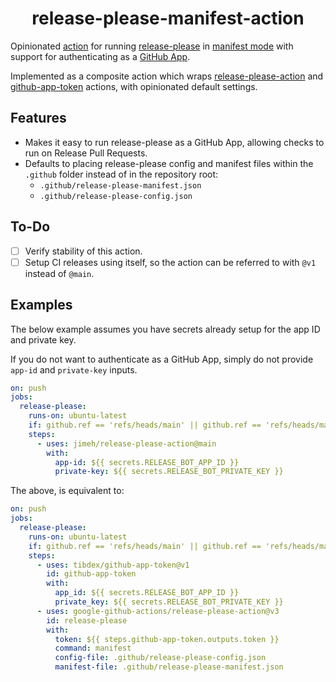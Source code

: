 <h1 align="center">
  release-please-manifest-action
</h1>

Opinionated [action][1] for running [release-please][2] in [manifest mode][3]
with support for authenticating as a [GitHub App][4].

Implemented as a composite action which wraps [release-please-action][5] and
[github-app-token][6] actions, with opinionated default settings.

[1]: https://github.com/features/actions
[2]: https://github.com/googleapis/release-please
[3]:
  https://github.com/googleapis/release-please/blob/main/docs/manifest-releaser.md
[4]: https://docs.github.com/en/apps/overview
[5]: https://github.com/google-github-actions/release-please-action
[6]: https://github.com/tibdex/github-app-token

## Features

- Makes it easy to run release-please as a GitHub App, allowing checks to run on
  Release Pull Requests.
- Defaults to placing release-please config and manifest files within the
  `.github` folder instead of in the repository root:
  - `.github/release-please-manifest.json`
  - `.github/release-please-config.json`

## To-Do

- [ ] Verify stability of this action.
- [ ] Setup CI releases using itself, so the action can be referred to with
      `@v1` instead of `@main`.

## Examples

The below example assumes you have secrets already setup for the app ID and
private key.

If you do not want to authenticate as a GitHub App, simply do not provide
`app-id` and `private-key` inputs.

```yaml
on: push
jobs:
  release-please:
    runs-on: ubuntu-latest
    if: github.ref == 'refs/heads/main' || github.ref == 'refs/heads/master'
    steps:
      - uses: jimeh/release-please-action@main
        with:
          app-id: ${{ secrets.RELEASE_BOT_APP_ID }}
          private-key: ${{ secrets.RELEASE_BOT_PRIVATE_KEY }}
```

The above, is equivalent to:

```yaml
on: push
jobs:
  release-please:
    runs-on: ubuntu-latest
    if: github.ref == 'refs/heads/main' || github.ref == 'refs/heads/master'
    steps:
      - uses: tibdex/github-app-token@v1
        id: github-app-token
        with:
          app_id: ${{ secrets.RELEASE_BOT_APP_ID }}
          private_key: ${{ secrets.RELEASE_BOT_PRIVATE_KEY }}
      - uses: google-github-actions/release-please-action@v3
        id: release-please
        with:
          token: ${{ steps.github-app-token.outputs.token }}
          command: manifest
          config-file: .github/release-please-config.json
          manifest-file: .github/release-please-manifest.json
```
